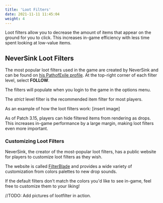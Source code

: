 ```yaml
---
title: 'Loot Filters'
date: 2021-11-11 11:45:04
weight: 4
---
```


Loot filters allow you to decrease the amount of items that appear on the ground for you to click. This increases in-game efficiency with less time spent looking at low-value items.

<!--more-->

## NeverSink Loot Filters

The most popular loot filters used in the game are created by NeverSink and can be found on [his PathofExile profile](https://www.pathofexile.com/account/view-profile/NeverSink/item-filters). At the top-right corner of each filter level, select **FOLLOW**.

The filters will populate when you login to the game in the options menu.

The *strict* level filter is the recommended item filter for most players.

As an example of how the loot filters work:
[insert image]

As of Patch 3.15, players can hide filtered items from rendering as drops. This increases in-game performance by a large margin, making loot filters even more important.

### Customizing Loot Filters

NeverSink, the creator of the most-popular loot filters, has a public website for players to customize loot filters as they wish.

The website is called [FilterBlade](https://www.filterblade.xyz/) and provides a wide variety of customization from colors palettes to new drop sounds.

If the default filters don't match the colors you'd like to see in-game, feel free to customize them to your liking!

//TODO: Add pictures of lootfilter in action.
